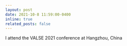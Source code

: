 ```yaml
---
layout: post
date: 2021-10-8 11:59:00-0400
inline: true
related_posts: false
---
```

I attend the VALSE 2021 conference at Hangzhou, China
